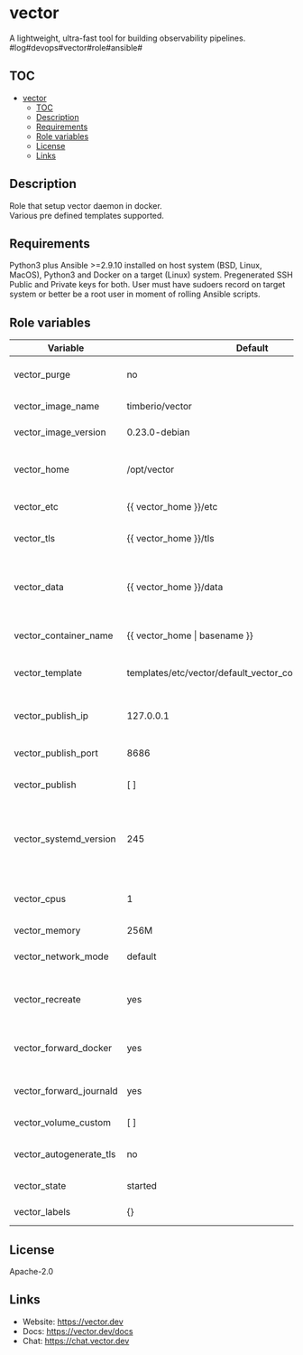 # vector

A lightweight, ultra-fast tool for building observability pipelines. #log#devops#vector#role#ansible#

## TOC

- [vector](#vector)
  - [TOC](#toc)
  - [Description](#description)
  - [Requirements](#requirements)
  - [Role variables](#role-variables)
  - [License](#license)
  - [Links](#links)


## Description

Role that setup vector daemon in docker.  
Various pre defined templates supported.  

## Requirements

Python3 plus Ansible >=2.9.10 installed on host system (BSD, Linux, MacOS), Python3 and Docker on a target (Linux) system.
Pregenerated SSH Public and Private keys for both. 
User must have sudoers record on target system or better be a root user in moment of rolling Ansible scripts.

## Role variables
| Variable                | Default | Comments             |
|-------------------------|---------|----------------------|
| vector_purge            | no | Purge existing installation |
| vector_image_name       | timberio/vector | Docker image |
| vector_image_version    | 0.23.0-debian | Docker image tag |
| vector_home             | /opt/vector | Host directory to use for app data |
| vector_etc              | {{ vector_home }}/etc | Config location |
| vector_tls              | {{ vector_home }}/tls | Directory to store/use TLS certs |
| vector_data             | {{ vector_home }}/data | Directory to store vector data (local cache, temp files, etc.) |
| vector_container_name   | {{ vector_home \| basename }} | Docker container name |
| vector_template         | templates/etc/vector/default_vector_collector_client.toml.j2 | Configuration template to use |
| vector_publish_ip       | 127.0.0.1 | Host IP to publish container port |
| vector_publish_port     | 8686 | Host port to use |
| vector_publish          | [ ] | A list of ports to publish (optional) |
| vector_systemd_version  | 245 | Major version of systemd running on host (needed for logs gathering) |
| vector_cpus             | 1 | Amount of CPU cores allowed to use |
| vector_memory           | 256M | Memory limit |
| vector_network_mode     | default | Docker network mode |
| vector_recreate         | yes | Force recreate docker container |
| vector_forward_docker   | yes | Enable log forwarding for docker containers |
| vector_forward_journald | yes | Enable system log forwarding |
| vector_volume_custom    | [ ] | Custom volumes |
| vector_autogenerate_tls | no | Generate selfsigned TLS certs |
| vector_state            | started | Container state |
| vector_labels           | {}  | container labels |

## License

Apache-2.0

## Links

* Website: https://vector.dev
* Docs: https://vector.dev/docs
* Chat: https://chat.vector.dev
